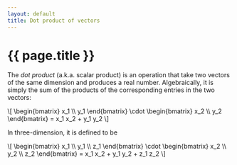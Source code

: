 ```yaml
---
layout: default
title: Dot product of vectors
---
```


# {{ page.title }}

The _dot product_ (a.k.a. scalar product) is an operation that
take two vectors of the same dimension and produces a real number.
Algebraically, it is simply the sum of the products of the corresponding
entries in the two vectors:
<p>
\[
    \begin{bmatrix}
        x_1 \\ y_1
    \end{bmatrix}
    \cdot
    \begin{bmatrix}
        x_2 \\ y_2
    \end{bmatrix}
    =
    x_1 x_2 + y_1 y_2
\]
</p>
In three-dimension, it is defined to be
<p>
\[
    \begin{bmatrix}
        x_1 \\ y_1 \\ z_1
    \end{bmatrix}
    \cdot
    \begin{bmatrix}
        x_2 \\ y_2 \\ z_2
    \end{bmatrix}
    =
    x_1 x_2 + y_1 y_2 + z_1 z_2
\]
</p>


<div id="sketch-holder" class="text-center">
  <!-- Our sketch will go here! -->
</div>

<script language="javascript" type="text/javascript" src="/js/p5.min.js"></script>
<script language="javascript" type="text/javascript" src="/js/dotprod.js"></script>
